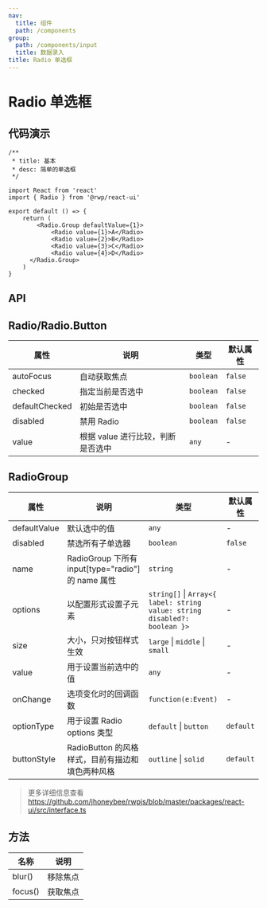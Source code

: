 ```yaml
---
nav:
  title: 组件
  path: /components
group:
  path: /components/input
  title: 数据录入
title: Radio 单选框
---
```


# Radio 单选框

## 代码演示


```tsx
/**
 * title: 基本
 * desc: 简单的单选框
 */

import React from 'react'
import { Radio } from '@rwp/react-ui'

export default () => {
    return (
        <Radio.Group defaultValue={1}>
            <Radio value={1}>A</Radio>
            <Radio value={2}>B</Radio>
            <Radio value={3}>C</Radio>
            <Radio value={4}>D</Radio>
      </Radio.Group>
    )
}
```


## API

## Radio/Radio.Button

|属性        |说明	       |类型	  |默认属性
|-----      |------       |-----     |-----    
|autoFocus  |自动获取焦点   |`boolean`|`false`
|checked    |指定当前是否选中|`boolean`|`false`
|defaultChecked|初始是否选中|`boolean`|`false`
|disabled     |禁用 Radio   |`boolean`|`false`
|value        |根据 value 进行比较，判断是否选中| `any`| -

## RadioGroup

|属性        |说明	       |类型	  |默认属性
|-----      |------       |-----     |-----    
|defaultValue|默认选中的值  |`any`    |-
|disabled    |禁选所有子单选器|`boolean`|`false`
|name        |	RadioGroup 下所有 input[type="radio"] 的 name 属性|`string`|-
|options     |以配置形式设置子元素|	`string[]` \| `Array<{ label: string value: string disabled?: boolean }>`|-
|size        |大小，只对按钮样式生效| `large` \| `middle` \| `small`	|-
|value       |用于设置当前选中的值 |`any`|-
|onChange    |选项变化时的回调函数 |`function(e:Event)`|-
|optionType  |	用于设置 Radio options 类型| 	`default` \| `button`| `default`
|buttonStyle |RadioButton 的风格样式，目前有描边和填色两种风格 | 	`outline` \| `solid`| `default`

> 更多详细信息查看 https://github.com/jhoneybee/rwpjs/blob/master/packages/react-ui/src/interface.ts

## 方法

|名称        |说明	      
|-----      |------     
|blur()     | 移除焦点
|focus()    | 获取焦点
